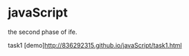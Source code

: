 # javaScript
the second phase of ife.

task1 [demo]<http://836292315.github.io/javaScript/task1.html>


